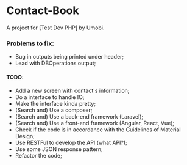# Contact-Book

A project for [Test Dev PHP] by Umobi.

### Problems to fix:
- Bug in outputs being printed under header;
- Lead with DBOperations output;

#### TODO:
- Add a new screen with contact's information;
- Do a interface to handle IO;
- Make the interface kinda pretty;
- (Search and) Use a composer;
- (Search and) Use a back-end framework (Laravel);
- (Search and) Use a front-end framework (Angular, React, Vue);
- Check if the code is in accordance with the Guidelines of Material Design;
- Use RESTFul to develop the API (what API?);
- Use some JSON response pattern;
- Refactor the code;
